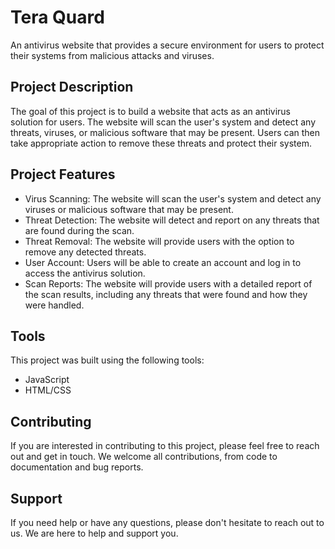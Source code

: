 # Tera Quard

An antivirus website that provides a secure environment for users to protect their systems from malicious attacks and viruses.

## Project Description

The goal of this project is to build a website that acts as an antivirus solution for users. The website will scan the user's system and detect any threats, viruses, or malicious software that may be present. Users can then take appropriate action to remove these threats and protect their system.

## Project Features

- Virus Scanning: The website will scan the user's system and detect any viruses or malicious software that may be present.
- Threat Detection: The website will detect and report on any threats that are found during the scan.
- Threat Removal: The website will provide users with the option to remove any detected threats.
- User Account: Users will be able to create an account and log in to access the antivirus solution.
- Scan Reports: The website will provide users with a detailed report of the scan results, including any threats that were found and how they were handled.

## Tools

This project was built using the following tools:

- JavaScript
- HTML/CSS

## Contributing

If you are interested in contributing to this project, please feel free to reach out and get in touch. We welcome all contributions, from code to documentation and bug reports.

## Support

If you need help or have any questions, please don't hesitate to reach out to us. We are here to help and support you.
